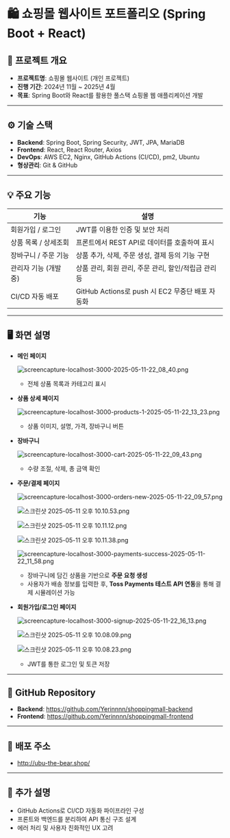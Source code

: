 # 🛍️ 쇼핑몰 웹사이트 포트폴리오 (Spring Boot + React)

## 📌 프로젝트 개요

- **프로젝트명**: 쇼핑몰 웹사이트 (개인 프로젝트)
- **진행 기간**: 2024년 11월 ~ 2025년 4월
- **목표**: Spring Boot와 React를 활용한 풀스택 쇼핑몰 웹 애플리케이션 개발

---

## ⚙️ 기술 스택

- **Backend**: Spring Boot, Spring Security, JWT, JPA, MariaDB
- **Frontend**: React, React Router, Axios
- **DevOps**: AWS EC2, Nginx, GitHub Actions (CI/CD), pm2, Ubuntu
- **형상관리**: Git & GitHub

---

## 💡 주요 기능

| 기능 | 설명 |
| --- | --- |
| 회원가입 / 로그인 | JWT를 이용한 인증 및 보안 처리 |
| 상품 목록 / 상세조회 | 프론트에서 REST API로 데이터를 호출하여 표시 |
| 장바구니 / 주문 기능 | 상품 추가, 삭제, 주문 생성, 결제 등의 기능 구현 |
| 관리자 기능 (개발 중) | 상품 관리, 회원 관리, 주문 관리, 할인/적립금 관리 등 |
| CI/CD 자동 배포 | GitHub Actions로 push 시 EC2 무중단 배포 자동화 |

---

## 🖥️ 화면 설명

- **메인 페이지**
    
    ![screencapture-localhost-3000-2025-05-11-22_08_40.png](attachment:47e34142-a9d6-4dd2-9d49-9045f82aedcc:screencapture-localhost-3000-2025-05-11-22_08_40.png)
    
    - 전체 상품 목록과 카테고리 표시
    
- **상품 상세 페이지**
    
    ![screencapture-localhost-3000-products-1-2025-05-11-22_13_23.png](attachment:fbb89c2f-22a7-4fb6-aacf-fb5e8eb2c069:screencapture-localhost-3000-products-1-2025-05-11-22_13_23.png)
    
    - 상품 이미지, 설명, 가격, 장바구니 버튼
    
- **장바구니**
    
    ![screencapture-localhost-3000-cart-2025-05-11-22_09_43.png](attachment:c967c819-8eca-4e05-b253-79e0aac4149c:screencapture-localhost-3000-cart-2025-05-11-22_09_43.png)
    
    - 수량 조절, 삭제, 총 금액 확인
    
- **주문/결제 페이지**
    
    ![screencapture-localhost-3000-orders-new-2025-05-11-22_09_57.png](attachment:9292457d-af0b-44a9-8701-0c0b2fbeea57:screencapture-localhost-3000-orders-new-2025-05-11-22_09_57.png)
    
    ![스크린샷 2025-05-11 오후 10.10.53.png](attachment:f4ad39f2-fd90-4a6c-88a6-163fe4671585:스크린샷_2025-05-11_오후_10.10.53.png)
    
    ![스크린샷 2025-05-11 오후 10.11.12.png](attachment:a79a5916-b669-49bb-a365-dedf80dc4125:스크린샷_2025-05-11_오후_10.11.12.png)
    
    ![스크린샷 2025-05-11 오후 10.11.38.png](attachment:541506bd-108e-40ed-a24f-1ce5b7bbc8da:스크린샷_2025-05-11_오후_10.11.38.png)
    
    ![screencapture-localhost-3000-payments-success-2025-05-11-22_11_58.png](attachment:de92f87e-6faf-4268-85d9-e39314726443:screencapture-localhost-3000-payments-success-2025-05-11-22_11_58.png)
    
    - 장바구니에 담긴 상품을 기반으로 **주문 요청 생성**
    - 사용자가 배송 정보를 입력한 후, **Toss Payments 테스트 API 연동**을 통해 결제 시뮬레이션 가능
    
- **회원가입/로그인 페이지**
    
    ![screencapture-localhost-3000-signup-2025-05-11-22_16_13.png](attachment:1ca6059c-2815-4872-8701-cd42408a245d:screencapture-localhost-3000-signup-2025-05-11-22_16_13.png)
    
    ![스크린샷 2025-05-11 오후 10.08.09.png](attachment:c45004f0-d80a-46e9-89a2-599aa155feca:스크린샷_2025-05-11_오후_10.08.09.png)
    
    ![스크린샷 2025-05-11 오후 10.08.23.png](attachment:b361c7d4-8462-490a-818d-a9944dbc4d1c:스크린샷_2025-05-11_오후_10.08.23.png)
    
    - JWT를 통한 로그인 및 토큰 저장
    

---

## 🔗 GitHub Repository

- **Backend**: https://github.com/Yerinnnn/shoppingmall-backend
- **Frontend**: https://github.com/Yerinnnn/shoppingmall-frontend

---

## 🚀 배포 주소

- http://ubu-the-bear.shop/

---

## 🧩 추가 설명

- GitHub Actions로 CI/CD 자동화 파이프라인 구성
- 프론트와 백엔드를 분리하여 API 통신 구조 설계
- 에러 처리 및 사용자 친화적인 UX 고려
